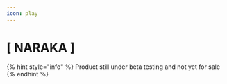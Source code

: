 ```yaml
---
icon: play
---
```


# \[ NARAKA ]

{% hint style="info" %}
Product still under beta testing and not yet for sale
{% endhint %}

